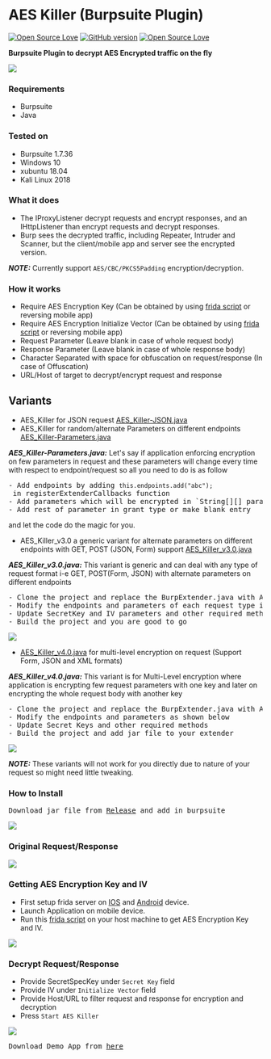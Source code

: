 # AES Killer (Burpsuite Plugin)
[![Open Source Love](https://badges.frapsoft.com/os/v1/open-source.svg?v=102)](https://github.com/ellerbrock/open-source-badge/)
[![GitHub version](https://d25lcipzij17d.cloudfront.net/badge.svg?id=gh&type=0.3&v=3.0&x2=0)](http://badge.fury.io/gh/boennemann%2Fbadges)
[![Open Source Love](https://badges.frapsoft.com/os/mit/mit.svg?v=102)](https://github.com/ellerbrock/open-source-badge/)

**Burpsuite Plugin to decrypt AES Encrypted traffic on the fly**

<img src="https://i.imgur.com/7IQbJaz.png" />

### Requirements
- Burpsuite
- Java

### Tested on
- Burpsuite 1.7.36
- Windows 10
- xubuntu 18.04
- Kali Linux 2018

### What it does
- The IProxyListener decrypt requests and encrypt responses, and an IHttpListener than encrypt requests and decrypt responses. 
- Burp sees the decrypted traffic, including Repeater, Intruder and Scanner, but the client/mobile app and server see the encrypted version.

***NOTE:*** Currently support `AES/CBC/PKCS5Padding` encryption/decryption.

### How it works
- Require AES Encryption Key (Can be obtained by using <a href="https://gist.github.com/d3vilbug/41deacfe52a476d68d6f21587c5f531d" target="_blank">frida script</a> or reversing mobile app)
- Require AES Encryption Initialize Vector (Can be obtained by using <a href="https://gist.github.com/d3vilbug/41deacfe52a476d68d6f21587c5f531d" target="_blank">frida script</a> or reversing mobile app)
- Request Parameter (Leave blank in case of whole request body)
- Response Parameter (Leave blank in case of whole response body)
- Character Separated with space for obfuscation on request/response (In case of Offuscation) 
- URL/Host of target to decrypt/encrypt request and response

## Variants
- AES_Killer for JSON request <a href="https://gist.github.com/d3vilbug/853d6823a015cfe20656bd24ad8dd410" target="_blank">AES_Killer-JSON.java</a>
- AES_Killer for random/alternate Parameters on different endpoints <a href="https://gist.github.com/d3vilbug/391cc26b27de37e49f5e75682f65ed5b" target="_blank">AES_Killer-Parameters.java</a>

***AES_Killer-Parameters.java:*** Let's say if application enforcing encryption on few parameters in request and these parameters will change every time with respect to  endpoint/request so all you need to do is as follow
<pre>
- Add endpoints by adding <code><bold>this.endpoints.add("abc");</bold></code> in registerExtenderCallbacks function
- Add parameters which will be encrypted in `String[][] parameters`
- Add rest of parameter in grant_type or make blank entry
</pre>
and let the code do the magic for you.

- AES_Killer_v3.0 a generic variant for alternate parameters on different endpoints with GET, POST (JSON, Form) support <a href="https://gist.github.com/d3vilbug/0a55139c24b183b36dd1d4e9fa2658e0" target="_blank">AES_Killer_v3.0.java</a>

***AES_Killer_v3.0.java:*** This variant is generic and can deal with any type of request format i-e GET, POST(Form, JSON) with alternate parameters on different endpoints
<pre>
- Clone the project and replace the BurpExtender.java with AES_Killer_v3.0.java code
- Modify the endpoints and parameters of each request type in order as shown below
- Update SecretKey and IV parameters and other required methods
- Build the project and you are good to go
</pre>

<img src="https://i.imgur.com/1mpZeEg.png" />


- <a href="https://gist.github.com/d3vilbug/0225423e124605f9eb58d439fcc50234" target="_blank">AES_Killer_v4.0.java</a> for multi-level encryption on request (Support Form, JSON and XML formats)

***AES_Killer_v4.0.java:*** This variant is for Multi-Level encryption where application is encrypting few request parameters with one key and later on encrypting the whole request body with another key
<pre>
- Clone the project and replace the BurpExtender.java with AES_Killer_v4.0.java code
- Modify the endpoints and parameters as shown below
- Update Secret Keys and other required methods
- Build the project and add jar file to your extender
</pre>

<img src="https://i.imgur.com/JVDhKLX.png" />

***NOTE:*** These variants will not work for you directly due to nature of your request so might need little tweaking.

### How to Install
<pre>Download jar file from <a href="https://github.com/Ebryx/AES-Killer/releases/download/3.0/AES_Killer.jar" target="_blank">Release</a> and add in burpsuite</pre>

<img src="https://i.imgur.com/6DS04gb.gif" />

### Original Request/Response
<img src="https://i.imgur.com/ocznHPa.gif" />

### Getting AES Encryption Key and IV
- First setup frida server on <a href="https://www.frida.re/docs/ios/" target="_blank">IOS</a> and <a href="https://www.frida.re/docs/android/" target="_blank">Android</a> device.
- Launch Application on mobile device.
- Run this <a href="https://gist.github.com/d3vilbug/41deacfe52a476d68d6f21587c5f531d" target="_blank">frida script</a> on your host machine to get AES Encryption Key and IV.

<img src="https://i.imgur.com/NOLlQcy.gif" />

### Decrypt Request/Response
- Provide SecretSpecKey under `Secret Key` field
- Provide IV under `Initialize Vector` field
- Provide Host/URL to filter request and response for encryption and decryption
- Press `Start AES Killer`

<img src="https://i.imgur.com/Eyukxhs.gif" />

<pre>Download Demo App from <a href="https://github.com/11x256/frida-android-examples/blob/master/examples/5/app-release.apk" target="_blank">here</a></pre>
